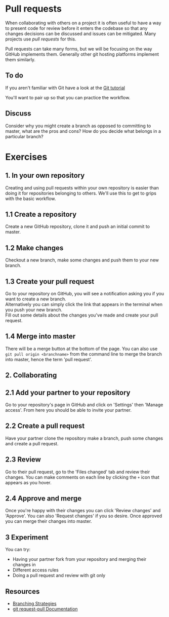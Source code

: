 # Pull requests
When collaborating with others on a project it is often useful to have a
way to present code for review before it enters the codebase so that any 
changes decisions can be discussed and issues can be mitigated. Many 
projects use *pull requests* for this.

Pull requests can take many forms, but we will be focusing on the way GitHub
implements them. Generally other git hosting platforms implement them
similarly.

## To do
If you aren't familiar with Git have a look at the [Git tutorial](/technology/guides/02-Git/)

You'll want to pair up so that you can practice the workflow.

## Discuss
Consider why you might create a branch as opposed to committing to
master, what are the pros and cons? How do you decide what belongs in 
a particular branch?

# Exercises
## 1. In your own repository 
Creating and using pull requests within your own repository is easier
than doing it for repositories belonging to others. We'll use this to 
get to grips with the basic workflow.

## 1.1 Create a repository
Create a new GitHub repository, clone it and push an initial commit to
master.

## 1.2 Make changes
Checkout a new branch, make some changes and push them to your new branch.

## 1.3 Create your pull request
Go to your repository on GitHub, you will see a notification asking you if
you want to create a new branch.  
Alternatively you can simply click the link that appears in the terminal
when you push your new branch.  
Fill out some details about the changes you've made and create your pull
request.

## 1.4 Merge into master
There will be a merge button at the bottom of the page. You can also use
`git pull origin <branchname>` from the command line to merge the branch
into master, hence the term 'pull request'.

## 2. Collaborating
## 2.1 Add your partner to your repository
Go to your repository's page in GitHub and click on 'Settings' then 
'Manage access'. From here you should be able to invite your partner.

## 2.2 Create a pull request
Have your partner clone the repository make a branch, push some changes 
and create a pull request.

## 2.3 Review
Go to their pull request, go to the 'Files changed' tab and review their
changes. You can make comments on each line by clicking the `+` icon that
appears as you hover.

## 2.4 Approve and merge
Once you're happy with their changes you can click 'Review changes' and
'Approve'. You can also 'Request changes' if you so desire. Once approved 
you can merge their changes into master.  

## 3 Experiment
You can try:
- Having your partner fork from your repository and merging their changes in
- Different access rules
- Doing a pull request and review with git only

## Resources
- [Branching Strategies](https://www.perforce.com/blog/vcs/best-branching-strategies-high-velocity-development)
- [git request-pull Documentation](https://git-scm.com/docs/git-request-pull)
